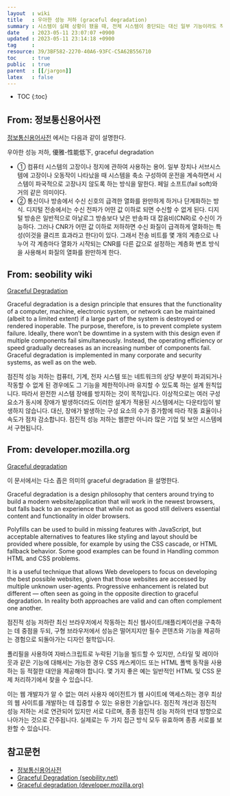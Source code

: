 ```yaml
---
layout  : wiki
title   : 우아한 성능 저하 (graceful degradation)
summary : 시스템이 실패 상황이 됐을 때, 전체 시스템이 중단되는 대신 일부 기능이라도 작동하도록 설계하는 방식
date    : 2023-05-11 23:07:07 +0900
updated : 2023-05-11 23:14:18 +0900
tag     : 
resource: 39/3BF582-2270-40A6-93FC-C5A62B556710
toc     : true
public  : true
parent  : [[/jargon]]
latex   : false
---
```

* TOC
{:toc}


## From: 정보통신용어사전

[정보통신용어사전]( http://word.tta.or.kr/dictionary/dictionaryView.do?subject=graceful%20degradation ) 에서는 다음과 같이 설명한다.

>
우아한 성능 저하, 優雅-性能低下, graceful degradation
>
- ① 컴퓨터 시스템의 고장이나 정지에 관하여 사용하는 용어. 일부 장치나 서브시스템에 고장이나 오동작이 나타났을 때 시스템을 축소 구성하여 운전을 계속하면서 시스템이 파국적으로 고장나지 않도록 하는 방식을 말한다. 페일 소프트(fail soft)와 거의 같은 의미이다.
- ② 통신이나 방송에서 수신 신호의 급격한 열화를 완만하게 하거나 단계화하는 방식. 디지털 전송에서는 수신 전파가 어떤 값 이하로 되면 수신할 수 없게 된다. 디지털 방송은 일반적으로 아날로그 방송보다 낮은 반송파 대 잡음비(CNR)로 수신이 가능하다. 그러나 CNR가 어떤 값 이하로 저하하면 수신 화질이 급격하게 열화하는 특성(이것을 클리프 효과라고 한다)이 있다. 그래서 전송 비트를 몇 개의 계층으로 나누어 각 계층마다 열화가 시작되는 CNR를 다른 값으로 설정하는 계층화 변조 방식을 사용해서 화질의 열화를 완만하게 한다.

## From: seobility wiki

[Graceful Degradation]( https://www.seobility.net/en/wiki/Graceful_Degradation )

>
Graceful degradation is a design principle that ensures that the functionality of a computer, machine, electronic system, or network can be maintained (albeit to a limited extent) if a large part of the system is destroyed or rendered inoperable. The purpose, therefore, is to prevent complete system failure. Ideally, there won’t be downtime in a system with this design even if multiple components fail simultaneously. Instead, the operating efficiency or speed gradually decreases as an increasing number of components fail. Graceful degradation is implemented in many corporate and security systems, as well as on the web.

점진적 성능 저하는 컴퓨터, 기계, 전자 시스템 또는 네트워크의 상당 부분이 파괴되거나 작동할 수 없게 된 경우에도 그 기능을 제한적이나마 유지할 수 있도록 하는 설계 원칙입니다. 따라서 완전한 시스템 장애를 방지하는 것이 목적입니다. 이상적으로는 여러 구성 요소가 동시에 장애가 발생하더라도 이러한 설계가 적용된 시스템에서는 다운타임이 발생하지 않습니다. 대신, 장애가 발생하는 구성 요소의 수가 증가함에 따라 작동 효율이나 속도가 점차 감소합니다. 점진적 성능 저하는 웹뿐만 아니라 많은 기업 및 보안 시스템에서 구현됩니다.

## From: developer.mozilla.org

[Graceful degradation]( https://developer.mozilla.org/en-US/docs/Glossary/Graceful_degradation )

이 문서에서는 다소 좁은 의미의 graceful degradation 을 설명한다.

>
Graceful degradation is a design philosophy that centers around trying to build a modern website/application that will work in the newest browsers, but falls back to an experience that while not as good still delivers essential content and functionality in older browsers.
>
Polyfills can be used to build in missing features with JavaScript, but acceptable alternatives to features like styling and layout should be provided where possible, for example by using the CSS cascade, or HTML fallback behavior. Some good examples can be found in Handling common HTML and CSS problems.
>
It is a useful technique that allows Web developers to focus on developing the best possible websites, given that those websites are accessed by multiple unknown user-agents. Progressive enhancement is related but different — often seen as going in the opposite direction to graceful degradation. In reality both approaches are valid and can often complement one another.

점진적 성능 저하란 최신 브라우저에서 작동하는 최신 웹사이트/애플리케이션을 구축하는 데 중점을 두되, 구형 브라우저에서 성능은 떨어지지만 필수 콘텐츠와 기능을 제공하는 경험으로 되돌아가는 디자인 철학입니다.

폴리필을 사용하여 자바스크립트로 누락된 기능을 빌드할 수 있지만, 스타일 및 레이아웃과 같은 기능에 대해서는 가능한 경우 CSS 캐스케이드 또는 HTML 폴백 동작을 사용하는 등 적절한 대안을 제공해야 합니다. 몇 가지 좋은 예는 일반적인 HTML 및 CSS 문제 처리하기에서 찾을 수 있습니다.

이는 웹 개발자가 알 수 없는 여러 사용자 에이전트가 웹 사이트에 액세스하는 경우 최상의 웹 사이트를 개발하는 데 집중할 수 있는 유용한 기술입니다. 점진적 개선과 점진적 성능 저하는 서로 연관되어 있지만 서로 다르며, 종종 점진적 성능 저하의 반대 방향으로 나아가는 것으로 간주됩니다. 실제로는 두 가지 접근 방식 모두 유효하며 종종 서로를 보완할 수 있습니다.

## 참고문헌

- [정보통신용어사전]( http://word.tta.or.kr/dictionary/dictionaryView.do?subject=graceful%20degradation )
- [Graceful Degradation (seobility.net)]( https://www.seobility.net/en/wiki/Graceful_Degradation )
- [Graceful degradation (developer.mozilla.org)]( https://developer.mozilla.org/en-US/docs/Glossary/Graceful_degradation )

